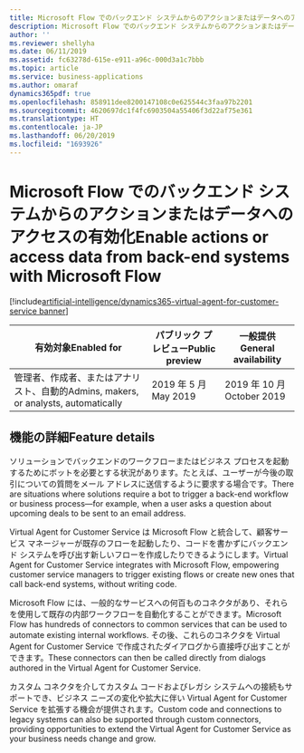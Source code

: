 ```yaml
---
title: Microsoft Flow でのバックエンド システムからのアクションまたはデータへのアクセスの有効化
description: Microsoft Flow でのバックエンド システムからのアクションまたはデータへのアクセスの有効化
author: ''
ms.reviewer: shellyha
ms.date: 06/11/2019
ms.assetid: fc63278d-615e-e911-a96c-000d3a1c7bbb
ms.topic: article
ms.service: business-applications
ms.author: omaraf
dynamics365pdf: true
ms.openlocfilehash: 858911dee8200147108c0e625544c3faa97b2201
ms.sourcegitcommit: 4620697dc1f4fc6903504a55406f3d22af75e361
ms.translationtype: HT
ms.contentlocale: ja-JP
ms.lasthandoff: 06/20/2019
ms.locfileid: "1693926"
---
```

# <a name="enable-actions-or-access-data-from-back-end-systems-with-microsoft-flow"></a><span data-ttu-id="c263b-103">Microsoft Flow でのバックエンド システムからのアクションまたはデータへのアクセスの有効化</span><span class="sxs-lookup"><span data-stu-id="c263b-103">Enable actions or access data from back-end systems with Microsoft Flow</span></span>
[!include[artificial-intelligence/dynamics365-virtual-agent-for-customer-service banner](../includes/artificial-intelligence/dynamics365-virtual-agent-for-customer-service.md)]

| <span data-ttu-id="c263b-104">有効対象</span><span class="sxs-lookup"><span data-stu-id="c263b-104">Enabled for</span></span>    |  <span data-ttu-id="c263b-105">パブリック プレビュー</span><span class="sxs-lookup"><span data-stu-id="c263b-105">Public preview</span></span> | <span data-ttu-id="c263b-106">一般提供</span><span class="sxs-lookup"><span data-stu-id="c263b-106">General availability</span></span> | 
| ---------- | ---------- |---------- |
|<span data-ttu-id="c263b-107">管理者、作成者、またはアナリスト、自動的</span><span class="sxs-lookup"><span data-stu-id="c263b-107">Admins, makers, or analysts, automatically</span></span>|<span data-ttu-id="c263b-108">2019 年 5 月</span><span class="sxs-lookup"><span data-stu-id="c263b-108">May 2019</span></span>| <span data-ttu-id="c263b-109">2019 年 10 月</span><span class="sxs-lookup"><span data-stu-id="c263b-109">October 2019</span></span>|






## <a name="feature-details"></a><span data-ttu-id="c263b-110">機能の詳細</span><span class="sxs-lookup"><span data-stu-id="c263b-110">Feature details</span></span>
<!--feature detail start -->
<span data-ttu-id="c263b-111">ソリューションでバックエンドのワークフローまたはビジネス プロセスを起動するためにボットを必要とする状況があります。たとえば、ユーザーが今後の取引についての質問をメール アドレスに送信するように要求する場合です。</span><span class="sxs-lookup"><span data-stu-id="c263b-111">There are situations where solutions require a bot to trigger a back-end workflow or business process—for example, when a user asks a question about upcoming deals to be sent to an email address.</span></span>

<span data-ttu-id="c263b-112">Virtual Agent for Customer Service は Microsoft Flow と統合して、顧客サービス マネージャーが既存のフローを起動したり、コードを書かずにバックエンド システムを呼び出す新しいフローを作成したりできるようにします。</span><span class="sxs-lookup"><span data-stu-id="c263b-112">Virtual Agent for Customer Service integrates with Microsoft Flow, empowering customer service managers to trigger existing flows or create new ones that call back-end systems, without writing code.</span></span> 

<!--
![](media/enable-actions-or-access-data-backend-systems-using-flows-1.png "")--> <!-- Picture 462209731 -->  

<span data-ttu-id="c263b-113">Microsoft Flow には、一般的なサービスへの何百ものコネクタがあり、それらを使用して既存の内部ワークフローを自動化することができます。</span><span class="sxs-lookup"><span data-stu-id="c263b-113">Microsoft Flow has hundreds of connectors to common services that can be used to automate existing internal workflows.</span></span> <span data-ttu-id="c263b-114">その後、これらのコネクタを Virtual Agent for Customer Service で作成されたダイアログから直接呼び出すことができます。</span><span class="sxs-lookup"><span data-stu-id="c263b-114">These connectors can then be called directly from dialogs authored in the Virtual Agent for Customer Service.</span></span> 

<span data-ttu-id="c263b-115">カスタム コネクタを介してカスタム コードおよびレガシ システムへの接続もサポートでき、ビジネス ニーズの変化や拡大に伴い Virtual Agent for Customer Service を拡張する機会が提供されます。</span><span class="sxs-lookup"><span data-stu-id="c263b-115">Custom code and connections to legacy systems can also be supported through custom connectors, providing opportunities to extend the Virtual Agent for Customer Service as your business needs change and grow.</span></span> 

<!--
![](media/enable-actions-or-access-data-backend-systems-using-flows-2.png "")--> <!-- Picture 1566914757 -->
<!--feature detail end -->










